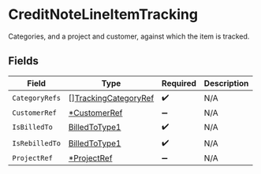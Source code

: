 # CreditNoteLineItemTracking

Categories, and a project and customer, against which the item is tracked.


## Fields

| Field                                                               | Type                                                                | Required                                                            | Description                                                         |
| ------------------------------------------------------------------- | ------------------------------------------------------------------- | ------------------------------------------------------------------- | ------------------------------------------------------------------- |
| `CategoryRefs`                                                      | [][TrackingCategoryRef](../../models/shared/trackingcategoryref.md) | :heavy_check_mark:                                                  | N/A                                                                 |
| `CustomerRef`                                                       | [*CustomerRef](../../models/shared/customerref.md)                  | :heavy_minus_sign:                                                  | N/A                                                                 |
| `IsBilledTo`                                                        | [BilledToType1](../../models/shared/billedtotype1.md)               | :heavy_check_mark:                                                  | N/A                                                                 |
| `IsRebilledTo`                                                      | [BilledToType1](../../models/shared/billedtotype1.md)               | :heavy_check_mark:                                                  | N/A                                                                 |
| `ProjectRef`                                                        | [*ProjectRef](../../models/shared/projectref.md)                    | :heavy_minus_sign:                                                  | N/A                                                                 |